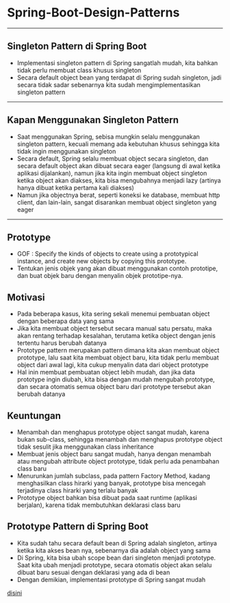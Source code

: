 # Spring-Boot-Design-Patterns
___
## Singleton Pattern di Spring Boot

- Implementasi singleton pattern di Spring sangatlah mudah, kita bahkan tidak perlu membuat class khusus singleton 
- Secara default object bean yang terdapat di Spring sudah singleton, jadi secara tidak sadar sebenarnya kita sudah mengimplementasikan singleton pattern
___
## Kapan Menggunakan Singleton Pattern
- Saat menggunakan Spring, sebisa mungkin selalu menggunakan singleton pattern, kecuali memang ada kebutuhan khusus sehingga kita tidak ingin menggunakan singleton 
- Secara default, Spring selalu membuat object secara singleton, dan secara default object akan dibuat secara eager (langsung di awal ketika aplikasi dijalankan), namun jika kita ingin membuat object singleton ketika object akan diakses, kita bisa mengubahnya menjadi lazy (artinya hanya dibuat ketika pertama kali diakses)
- Namun jika objectnya berat, seperti koneksi ke database, membuat http client, dan lain-lain, sangat disarankan membuat object singleton yang eager
---
## Prototype
- GOF : Specify the kinds of objects to create using a prototypical instance, and create new objects by copying this prototype. 
- Tentukan jenis objek yang akan dibuat menggunakan contoh prototipe, dan buat objek baru dengan menyalin objek prototipe-nya.

## Motivasi
- Pada beberapa kasus, kita sering sekali menemui pembuatan object dengan beberapa data yang sama 
- Jika kita membuat object tersebut secara manual satu persatu, maka akan rentang terhadap kesalahan, terutama ketika object dengan jenis tertentu harus berubah  datanya 
- Prototype pattern merupakan pattern dimana kita akan membuat object prototype, lalu saat kita membuat object baru, kita tidak perlu membuat object dari awal lagi, kita cukup menyalin data dari object prototype 
- Hal inin membuat pembuatan object lebih mudah, dan jika data prototype ingin diubah, kita bisa dengan mudah mengubah prototype, dan secara otomatis semua object baru dari prototype tersebut akan berubah datanya

## Keuntungan
- Menambah dan menghapus prototype object sangat mudah, karena bukan sub-class, sehingga menambah dan menghapus prototype object tidak sesulit jika menggunakan class inheritance 
- Membuat jenis object baru sangat mudah, hanya dengan menambah atau mengubah attribute object prototype, tidak perlu ada penambahan class baru 
- Menurunkan jumlah subclass, pada pattern Factory Method, kadang menghasilkan class hirarki yang banyak, prototype bisa mencegah terjadinya class hirarki yang terlalu banyak 
- Prototype object bahkan bisa dibuat pada saat runtime (aplikasi berjalan), karena tidak membutuhkan deklarasi class baru

## Prototype Pattern di Spring Boot
- Kita sudah tahu secara default bean di Spring adalah singleton, artinya ketika kita akses bean nya, sebenarnya dia adalah object yang sama 
- Di Spring, kita bisa ubah scope bean dari singleton menjadi prototype. Saat kita ubah menjadi prototype, secara otomatis object akan selalu dibuat baru sesuai dengan deklarasi yang ada di bean 
- Dengan demikian, implementasi prototype di Spring sangat mudah

[disini](https://docs.google.com/presentation/d/18ZkhRtSo6qkGFKOpcpBQYo4SOuQCqx2olxuz9ClJR3I/edit#slide=id.gd87638d45d_0_178)



